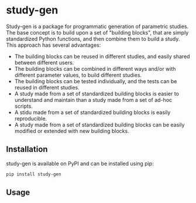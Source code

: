 # study-gen

Study-gen is a package for programmatic generation of parametric studies. The base concept is to build upon a set
of "building blocks", that are simply standardized Python functions, and then combine them to build a study. This approach has several advantages:

- The building blocks can be reused in different studies, and easily shared between different users.
- The building blocks can be combined in different ways and/or with different parameter values, to build different studies.
- The building blocks can be tested individually, and the tests can be reused in different studies.
- A study made from a set of standardized building blocks is easier to understand and maintain than a study made from a set of ad-hoc scripts.
- A stidu made from a set of standardized building blocks is easily reproducible.
- A study made from a set of standardized building blocks can be easily  modified or extended with new building blocks.

## Installation

study-gen is available on PyPI and can be installed using pip:

```bash
pip install study-gen
```

## Usage


